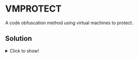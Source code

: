 # VMPROTECT
A code obfuscation method using virtual machines to protect.

## Solution
<details>
  <summary>Click to show!</summary>
  
  ### Answer
  ```
  vmobfuscationisthebest
  ```
</details>